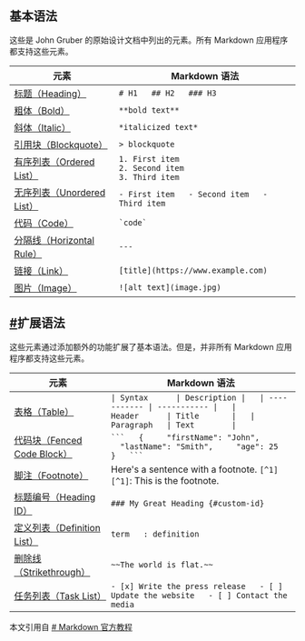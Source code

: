
## 基本语法

这些是 John Gruber 的原始设计文档中列出的元素。所有 Markdown 应用程序都支持这些元素。

|元素|Markdown 语法|
|---|---|
|[标题（Heading）](https://markdown.com.cn/basic-syntax/headings.html)|`# H1   ## H2   ### H3`|
|[粗体（Bold）](https://markdown.com.cn/basic-syntax/bold.html)|`**bold text**`|
|[斜体（Italic）](https://markdown.com.cn/basic-syntax/italic.html)|`*italicized text*`|
|[引用块（Blockquote）](https://markdown.com.cn/basic-syntax/blockquotes.html)|`> blockquote`|
|[有序列表（Ordered List）](https://markdown.com.cn/basic-syntax/ordered-lists.html)|`1. First item`  <br>`2. Second item`  <br>`3. Third item`|
|[无序列表（Unordered List）](https://markdown.com.cn/basic-syntax/unordered-lists.html)|`- First item   - Second item   - Third item   `|
|[代码（Code）](https://markdown.com.cn/basic-syntax/code.html)|`` `code` ``|
|[分隔线（Horizontal Rule）](https://markdown.com.cn/basic-syntax/horizontal-rules.html)|`---`|
|[链接（Link）](https://markdown.com.cn/basic-syntax/links.html)|`[title](https://www.example.com)`|
|[图片（Image）](https://markdown.com.cn/basic-syntax/images.html)|`![alt text](image.jpg)`|

## [#](https://markdown.com.cn/cheat-sheet.html#%E6%89%A9%E5%B1%95%E8%AF%AD%E6%B3%95)扩展语法

这些元素通过添加额外的功能扩展了基本语法。但是，并非所有 Markdown 应用程序都支持这些元素。

| 元素                                                                                           | Markdown 语法                                                                                                                               |
| ---------------------------------------------------------------------------------------------- | ------------------------------------------------------------------------------------------------------------------------------------------- |
| [表格（Table）](https://markdown.com.cn/extended-syntax/tables.html)                           | `\| Syntax      \| Description \|   \| ----------- \| ----------- \|   \| Header      \| Title       \|   \| Paragraph   \| Text        \|` |
| [代码块（Fenced Code Block）](https://markdown.com.cn/extended-syntax/fenced-code-blocks.html) | ` ```   {     "firstName": "John",     "lastName": "Smith",     "age": 25   }   ``` `                                                       |
| [脚注（Footnote）](https://markdown.com.cn/extended-syntax/footnotes.html)                     | Here's a sentence with a footnote. `[^1]`  <br>`[^1]`: This is the footnote.                                                                |
| [标题编号（Heading ID）](https://markdown.com.cn/extended-syntax/heading-ids.html)             | `### My Great Heading {#custom-id}`                                                                                                         |
| [定义列表（Definition List）](https://markdown.com.cn/extended-syntax/definition-lists.html)   | `term   : definition`                                                                                                                       |
| [删除线（Strikethrough）](https://markdown.com.cn/extended-syntax/strikethrough.html)          | `~~The world is flat.~~`                                                                                                                    |
| [任务列表（Task List）](https://markdown.com.cn/extended-syntax/task-lists.html)               | `- [x] Write the press release   - [ ] Update the website   - [ ] Contact the media`                                                        |


本文引用自 [# Markdown 官方教程](https://markdown.com.cn/)

